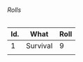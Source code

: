 


###### Rolls
| Id. | What     | Roll |
| --- | -------- | ---- |
| 1   | Survival | 9    |
|     |          |      |